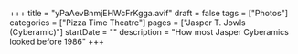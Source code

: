 +++
title = "yPaAevBnmjEHWcFrKgga.avif"
draft = false
tags = ["Photos"]
categories = ["Pizza Time Theatre"]
pages = ["Jasper T. Jowls (Cyberamic)"]
startDate = ""
description = "How most Jasper Cyberamics looked before 1986"
+++
